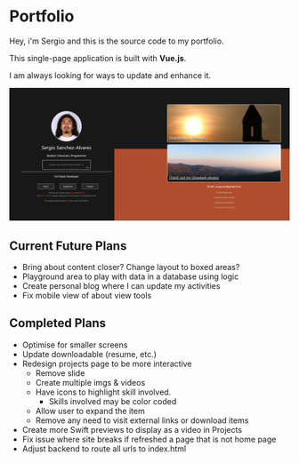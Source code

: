 # Portfolio

Hey, i'm Sergio and this is the source code to my portfolio.

This single-page application is built with **Vue.js**.

I am always looking for ways to update and enhance it.

![Home][1]

## Current Future Plans

- Bring about content closer? Change layout to boxed areas?
- Playground area to play with data in a database using logic
- Create personal blog where I can update my activities
- Fix mobile view of about view tools

## Completed Plans
- Optimise for smaller screens
- Update downloadable (resume, etc.)
- Redesign projects page to be more interactive
  - Remove slide
  - Create multiple imgs & videos
  - Have icons to highlight skill involved.
    - Skills involved may be color coded
  - Allow user to expand the item
  - Remove any need to visit external links or download items
- Create more Swift previews to display as a video in Projects
- Fix issue where site breaks if refreshed a page that is not home page
- Adjust backend to route all urls to index.html


[1]: client/src/assets/Photos/portfolio_home.png
